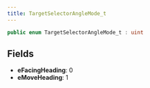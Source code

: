 ```yaml
---
title: TargetSelectorAngleMode_t
---
```


```csharp
public enum TargetSelectorAngleMode_t : uint
```

## Fields

- **eFacingHeading**: 0
- **eMoveHeading**: 1

